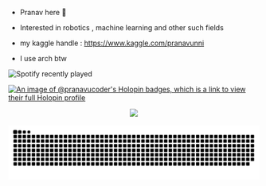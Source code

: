 - Pranav here 👋

- Interested in robotics , machine learning and other such fields
- my kaggle handle : https://www.kaggle.com/pranavunni
- I use arch btw

![Spotify recently played](https://spotify-recently-played-readme.vercel.app/api?user=mqjed7g2siu9wjiduwm2iw8do&count=1)

<!-- Profile Banner with Logo -->


[![An image of @pranavucoder's Holopin badges, which is a link to view their full Holopin profile](https://holopin.me/pranavucoder)](https://holopin.io/@pranavucoder)

<div align="center">
</div>


<!-- GitHub Stats and Language Cards in a row -->


<div align="center">
  <img src="https://github-readme-stats.vercel.app/api?username=PranavU-Coder&show_icons=true&theme=radical&title_color=ff3068" height="170" />
</div>



![Snake animation](https://github.com/PranavU-Coder/PranavU-Coder/blob/output/github-contribution-grid-snake-dark.svg)
